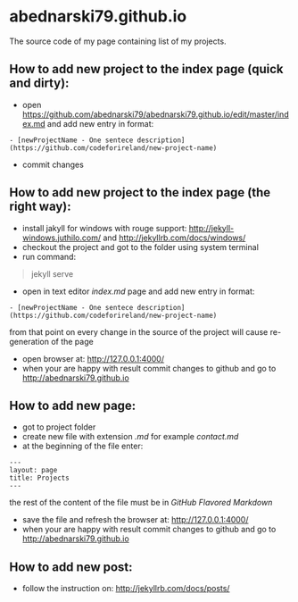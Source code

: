# abednarski79.github.io

The source code of my page containing list of my projects.

## How to add new project to the index page (quick and dirty):
- open https://github.com/abednarski79/abednarski79.github.io/edit/master/index.md
and add new entry in format:
```
- [newProjectName - One sentece description](https://github.com/codeforireland/new-project-name)
```
- commit changes

## How to add new project to the index page (the right way):
- install jakyll for windows with rouge support: http://jekyll-windows.juthilo.com/ and http://jekyllrb.com/docs/windows/
- checkout the project and got to the folder using system terminal
- run command:

> jekyll serve

- open in text editor *index.md* page and add new entry in format:
```
- [newProjectName - One sentece description](https://github.com/codeforireland/new-project-name)
```
from that point on every change in the source of the project will cause re-generation of the page
- open browser at: http://127.0.0.1:4000/
- when your are happy with result commit changes to github and go to http://abednarski79.github.io

## How to add new page:
- got to project folder
- create new file with extension *.md* for example *contact.md*
- at the beginning of the file enter:
```
---
layout: page
title: Projects
---
```
the rest of the content of the file must be in *GitHub Flavored Markdown*
- save the file and refresh the browser at: http://127.0.0.1:4000/
- when your are happy with result commit changes to github and go to http://abednarski79.github.io

## How to add new post:
- follow the instruction on: http://jekyllrb.com/docs/posts/
